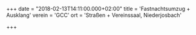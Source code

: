 +++
date = "2018-02-13T14:11:00.000+02:00"
title = 'Fastnachtsumzug + Ausklang'
verein = 'GCC'
ort = 'Straßen + Vereinssaal, Niederjosbach'

+++

      